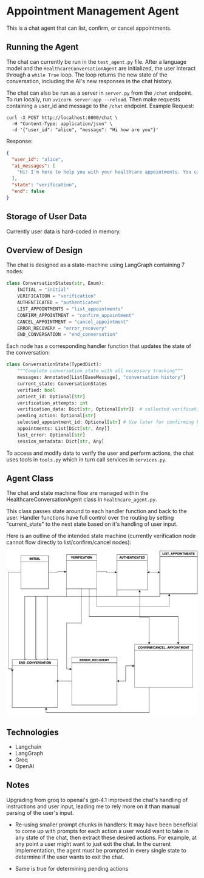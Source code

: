# Appointment Management Agent

This is a chat agent that can list, confirm, or cancel appointments.

## Running the Agent

The chat can currently be run in the `test_agent.py` file. After a language model and the `HealthcareConversationAgent` are initialized,
the user interact through a `while True` loop. The loop returns the new state of the conversation, including the AI's new responses in the
chat history.

The chat can also be run as a server in `server.py` from the `/chat` endpoint. To run locally,
run `uvicorn server:app --reload`. Then make requests containing a user_id and message to the `/chat` endpoint.
Example Request:

```
curl -X POST http://localhost:8000/chat \
  -H "Content-Type: application/json" \
  -d '{"user_id": "alice", "message": "Hi how are you"}'
```

Response:

```json
{
  "user_id": "alice",
  "ai_messages": [
    "Hi! I'm here to help you with your healthcare appointments. You can ask me to list, confirm, or cancel your appointments. To get started, I'll need to verify your identity for security purposes. Could you please provide your full name, phone number, and date of birth?"
  ],
  "state": "verification",
  "end": false
}
```

## Storage of User Data

Currently user data is hard-coded in memory.

## Overview of Design

The chat is designed as a state-machine using LangGraph containing 7 nodes:

```python
class ConversationStates(str, Enum):
    INITIAL = "initial"
    VERIFICATION = "verification"
    AUTHENTICATED = "authenticated"
    LIST_APPOINTMENTS = "list_appointments"
    CONFIRM_APPOINTMENT = "confirm_appointment"
    CANCEL_APPOINTMENT = "cancel_appointment"
    ERROR_RECOVERY = "error_recovery"
    END_CONVERSATION = "end_conversation"
```

Each node has a corresponding handler function that updates the state of the conversation:

```python
class ConversationState(TypedDict):
    """Complete conversation state with all necessary tracking"""
    messages: Annotated[List[BaseMessage], "conversation history"]
    current_state: ConversationStates
    verified: bool
    patient_id: Optional[str]
    verification_attempts: int
    verification_data: Dict[str, Optional[str]]  # collected verification info
    pending_action: Optional[str]
    selected_appointment_id: Optional[str] # Use later for confirming before confirm/cancel
    appointments: List[Dict[str, Any]]
    last_error: Optional[str]
    session_metadata: Dict[str, Any]
```

To access and modify data to verify the user and perform actions, the chat uses tools in `tools.py` which in turn
call services in `services.py`.

## Agent Class

The chat and state machine flow are managed within the HealthcareConversationAgent class in `healthcare_agent.py`.

This class passes state around to each handler function and back to the user. Handler
functions have full control over the routing by setting "current_state" to the next state
based on it's handling of user input.

Here is an outline of the intended state machine (currently verification node cannot flow directly to list/confirm/cancel nodes):

![state_machine](images/state_machine.drawio.png)

## Technologies

- Langchain
- LangGraph
- Groq
- OpenAI

## Notes

Upgrading from groq to openai's gpt-4.1 improved the chat's handling of instructions and user input, leading me to
rely more on it than manual parsing of the user's input.

- Re-using smaller prompt chunks in handlers:
  It may have been beneficial to come up with prompts for each action a user would want to take in any state of the chat, then extract these desired actions. For example, at any point a user might want to just exit the chat. In the current implementation, the agent must be prompted in every single state to determine if the user wants to exit the chat.

- Same is true for determining pending actions
